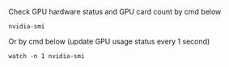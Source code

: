 Check GPU hardware status and GPU card count by cmd below

```
nvidia-smi
```

Or by cmd below (update GPU usage status every 1 second)

```
watch -n 1 nvidia-smi

```